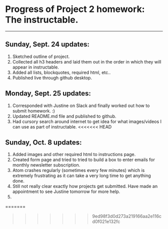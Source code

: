 # Progress of Project 2 homework: The instructable.
***
## Sunday, Sept. 24 updates:
1. Sketched outline of project.
2. Collected all h3 headers and laid them out in the order in which they will appear in instructable.
3. Added all lists, blockquotes, required html, etc..
4. Published live through github desktop.

## Monday, Sept. 25 updates:
1. Corresponded with Justine on Slack and finally worked out how to submit homework.  :)
2. Updated README.md file and published to github.
3. Had cursory search around internet to get idea for what images/videos I can use as part of instructable.
<<<<<<< HEAD

## Sunday, Oct. 8 updates:
1. Added images and other required html to instructions page.
2. Created form page and tried to tried to build a box to enter emails for monthly newsletter subscription.
3. Atom crashes regularly (sometimes every few minutes) which is extremely frustrating as it can take a very long time to get anything done.
4. Still not really clear exactly how projects get submitted. Have made an appointment to see Justine tomorrow for more help.
5. 
=======
>>>>>>> 9ed98f3d0d273a219166aa2e116cd0f021e132fc
